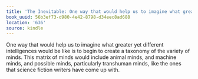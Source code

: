 ```yaml
---
title: 'The Inevitable: One way that would help us to imagine what greater yet diffe…'
book_uuid: 56b3ef73-d980-4e42-8798-d34eec8ad688
location: '636'
source: kindle
---
```


One way that would help us to imagine what greater yet different intelligences would be like is to begin to create a taxonomy of the variety of minds. This matrix of minds would include animal minds, and machine minds, and possible minds, particularly transhuman minds, like the ones that science fiction writers have come up with.